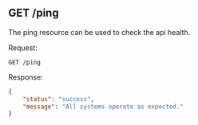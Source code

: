 ## GET /ping

The ping resource can be used to check the api health.

Request:
```
GET /ping
```

Response:
```json
{
    "status": "success",
    "message": "All systems operate as expected."
}
```